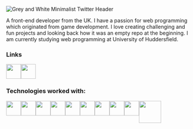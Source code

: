 
![Grey and White Minimalist Twitter Header](https://github.com/Kroplewski-M/Kroplewski-M/assets/52794168/427c9c64-37f0-4874-a4f9-70a8e9c72f97)

A front-end developer from the UK. I have a passion for web programming which originated from game development. I love creating challenging and fun projects and looking back how it was an empty repo at the beginning. I am currently studying web programming at University of Huddersfield.

<h3>Links</h3>
<div style="display:flex">
<a href="https://www.mateusz-k.dev" target="_blank"><img src="https://cdn-icons-png.flaticon.com/512/5602/5602732.png" style="width:40px"></a>
 <a href="https://www.linkedin.com/in/mateusz-kroplewski-732239176/" target="_blank"><img src="https://cdn-icons-png.flaticon.com/512/174/174857.png" style="width:40px"></a>
</div>




<h3>Technologies worked with:</h3>
<div style="display:flex">
<img src="https://cdn.pixabay.com/photo/2017/08/05/11/16/logo-2582748_1280.png" style="width:40px ">
 <img src="https://cdn.pixabay.com/photo/2017/08/05/11/16/logo-2582747_1280.png" style="width:40px ">
 <img src="https://upload.wikimedia.org/wikipedia/commons/thumb/d/d5/Tailwind_CSS_Logo.svg/600px-Tailwind_CSS_Logo.svg.png?20211001194333" style="width:40px ">
<img src="https://upload.wikimedia.org/wikipedia/commons/thumb/a/a7/React-icon.svg/512px-React-icon.svg.png?20220125121207" style="width:40px ">
<img src="https://upload.wikimedia.org/wikipedia/commons/thumb/9/95/Vue.js_Logo_2.svg/2367px-Vue.js_Logo_2.svg.png" style="width:40px">
<img src="https://miro.medium.com/v2/resize:fit:1200/1*yUNfohs9jA6GCDmyCYJTvA@2x.png" style="width:40px">
<img src="https://upload.wikimedia.org/wikipedia/commons/thumb/4/4c/Typescript_logo_2020.svg/512px-Typescript_logo_2020.svg.png?20221110153201" style="width:40px">
 
<img src="https://avatars.githubusercontent.com/u/54469796?s=200&v=4" style="width:40px">

<img src="https://imgs.search.brave.com/phwKskPx4wrsTZMfQm22GTflEZeq4z6WjWRMxeRDX_8/rs:fit:860:0:0/g:ce/aHR0cHM6Ly91cGxv/YWQud2lraW1lZGlh/Lm9yZy93aWtpcGVk/aWEvY29tbW9ucy83/LzdkL01pY3Jvc29m/dF8uTkVUX2xvZ28u/c3Zn.svg" style="width:40px ">  
  <img src="https://imgs.search.brave.com/-ch5-z2zu8U5YsFwN9Gg_Td1bWZ5tE8001blri277Z4/rs:fit:860:0:0/g:ce/aHR0cHM6Ly9zdGF0/aWMuaW5mcmFnaXN0/aWNzLmNvbS9tYXJr/ZXRpbmcvV2Vic2l0/ZS9wcm9kdWN0cy9p/Z25pdGUtdWktbGFu/ZGluZy9ibGF6b3It/bG9nby5zdmc.svg" style="width:60px; margin-left-10px; ">  
 <div>

